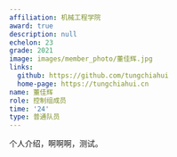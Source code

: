 ```yaml
---
affiliation: 机械工程学院
award: true
description: null
echelon: 23
grade: 2021
image: images/member_photo/董佳辉.jpg
links:
  github: https://github.com/tungchiahui
  home-page: https://tungchiahui.cn
name: 董佳辉
role: 控制组成员
time: '24'
type: 普通队员
---
```


个人介绍，啊啊啊，测试。



